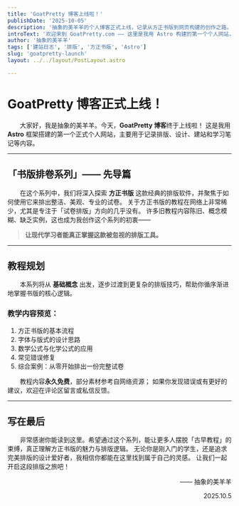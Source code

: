 ```yaml
---
title: 'GoatPretty 博客上线啦！'
publishDate: '2025-10-05'
description: '抽象的美羊羊的个人博客正式上线，记录从方正书版到网页构建的创作之路。'
introText: '欢迎来到 GoatPretty.com —— 这里是我用 Astro 构建的第一个个人网站，也是「书版排卷系列」的起点。'
author: '抽象的美羊羊'
tags: ['建站日志', '排版', '方正书版', 'Astro']
slug: 'goatpretty-launch'
layout: ../../layout/PostLayout.astro

---
```


# GoatPretty 博客正式上线！

<p style="text-indent: 2em;">
大家好，我是抽象的美羊羊。今天，<b>GoatPretty 博客</b>终于上线啦！  
这是我用 <b>Astro</b> 框架搭建的第一个正式个人网站，主要用于记录排版、设计、建站和学习笔记等内容。
</p>

---

## 「书版排卷系列」—— 先导篇

<p style="text-indent: 2em;">
在这个系列中，我们将深入探索 <b>方正书版</b> 这款经典的排版软件，并聚焦于如何使用它来排出整洁、美观、专业的试卷。
关于方正书版的教程在网络上非常稀少，尤其是专注于「试卷排版」方向的几乎没有。
许多旧教程内容陈旧、概念模糊、缺乏实例，这也成为我创作这个系列的初衷——
</p>

> **让现代学习者能真正掌握这款被忽视的排版工具。**

---

## 教程规划

<p style="text-indent: 2em;">
本系列将从 <b>基础概念</b> 出发，逐步过渡到更复杂的排版技巧，帮助你循序渐进地掌握书版的核心逻辑。
</p>

### 教学内容预览：
1. 方正书版的基本流程  
2. 字体与版式的设计思路  
3. 数学公式与化学公式的应用  
4. 常见错误修复  
5. 综合案例：从零开始排出一份完整试卷  

<p style="text-indent: 2em;">
教程内容<b>永久免费</b>，部分素材参考自网络资源；
如果你发现错误或有更好的建议，欢迎在评论区留言或私信反馈。
</p>

---

## 写在最后

<p style="text-indent: 2em;">
非常感谢你能读到这里。希望通过这个系列，能让更多人摆脱「古早教程」的束缚，真正理解方正书版的魅力与排版逻辑。
无论你是刚入门的学生，还是追求完美排版的设计爱好者，我相信你都能在这里找到属于自己的灵感。
让我们一起开启这段排版之旅吧！
</p>

<p style="text-align: right;">—— 抽象的美羊羊</p>
<p style="text-align: right;">2025.10.5</p>
